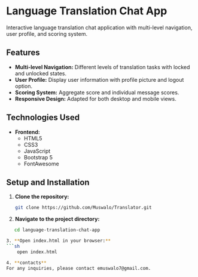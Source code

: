 # Language Translation Chat App

Interactive language translation chat application with multi-level navigation, user profile, and scoring system.

## Features

- **Multi-level Navigation:** Different levels of translation tasks with locked and unlocked states.
- **User Profile:** Display user information with profile picture and logout option.
- **Scoring System:** Aggregate score and individual message scores.
- **Responsive Design:** Adapted for both desktop and mobile views.

## Technologies Used

- **Frontend:**
  - HTML5
  - CSS3
  - JavaScript
  - Bootstrap 5
  - FontAwesome

## Setup and Installation

1. **Clone the repository:**
   ```sh
   git clone https://github.com/Muswalo/Translator.git

2. **Navigate to the project directory:**
```sh
   cd language-translation-chat-app

3. **Open index.html in your browser:**
```sh
    open index.html

4. **contacts**
For any inquiries, please contact emuswalo7@gmail.com.

